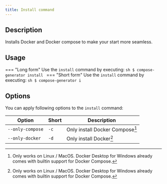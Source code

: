 ```yaml
---
title: Install command
---
```


## Description
Installs Docker and Docker compose to make your start more seamless.

## Usage
=== "Long form"
    Use the `install` command by executing:
    ```sh
    $ compose-generator install
    ```
=== "Short form"
    Use the `install` command by executing:
    ```sh
    $ compose-generator i
    ```

## Options
You can apply following options to the `install` command:

| Option             | Short | Description                     |
| ------------------ | ----- | ------------------------------- |
| `--only-compose`   | `-c`  | Only install Docker Compose[^1] |
| `--only-docker`    | `-d`  | Only install Docker[^1]         |

[^1]:
    Only works on Linux / MacOS. Docker Desktop for Windows already comes with builtin support for Docker Compose.
